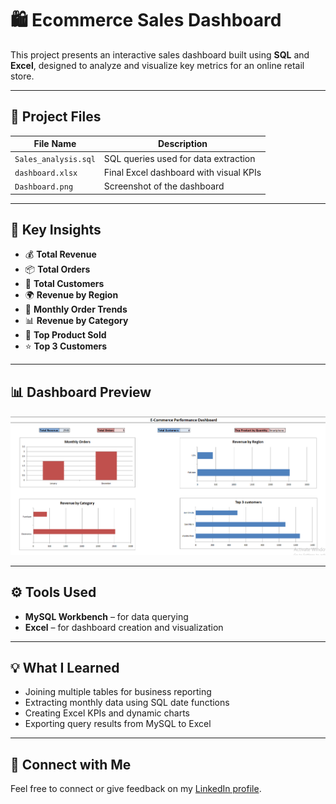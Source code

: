 # 🛍️ Ecommerce Sales Dashboard

This project presents an interactive sales dashboard built using **SQL** and **Excel**, designed to analyze and visualize key metrics for an online retail store.

---

## 📂 Project Files

| File Name               | Description                              |
|------------------------|------------------------------------------|
| `Sales_analysis.sql`| SQL queries used for data extraction     |
| `dashboard.xlsx` | Final Excel dashboard with visual KPIs |
| `Dashboard.png`| Screenshot of the dashboard               |

---

## 🧠 Key Insights

- 💰 **Total Revenue**
- 📦 **Total Orders**
- 👥 **Total Customers**
- 🌍 **Revenue by Region**
- 🧾 **Monthly Order Trends**
- 📊 **Revenue by Category**
- 🥇 **Top Product Sold**
- ⭐ **Top 3 Customers**

---

## 📊 Dashboard Preview

![Dashboard Preview](Dashboard.PNG)

---

## ⚙️ Tools Used

- **MySQL Workbench** – for data querying  
- **Excel** – for dashboard creation and visualization

---

## 💡 What I Learned

- Joining multiple tables for business reporting
- Extracting monthly data using SQL date functions
- Creating Excel KPIs and dynamic charts
- Exporting query results from MySQL to Excel

---

## 🔗 Connect with Me

Feel free to connect or give feedback on my [LinkedIn profile](https://www.linkedin.com/in/mahnoor-kashaf/).

